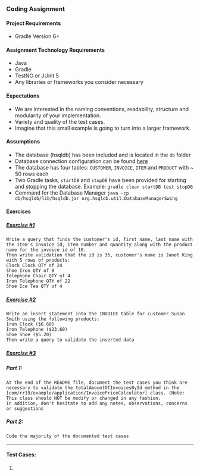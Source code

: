 ### Coding Assignment

#### Project Requirements
* Gradle Version 6+

#### Assignment Technology Requirements
* Java
* Gradle
* TestNG or JUnit 5
* Any libraries or frameworks you consider necessary

#### Expectations
* We are interested in the naming conventions, readability, structure and modularity of your implementation. 
* Variety and quality of the test cases.
* Imagine that this small example is going to turn into a larger framework.

#### Assumptions
* The database (hsqldb) has been included and is located in the `db` folder
* Database connection configuration can be found [here](settings.gradle)
* The database has four tables: `CUSTOMER`, `INVOICE`, `ITEM` and `PRODUCT` with ~ 50 rows each
* Two Gradle tasks, `startDB` and `stopDB` have been provided for starting and stopping the database. Example: `gradle clean startDB test stopDB`
* Command for the Database Manager `java -cp db/hsqldb/lib/hsqldb.jar org.hsqldb.util.DatabaseManagerSwing`

#### Exercises
##### <u>Exercise #1</u> <br>
`Write a query that finds the customer's id, first name, last name with the item's invoice id, item number and quantity along with the product name for the invoice id of 10.` <br>
`Then write validation that the id is 36, customer's name is Janet King with 5 rows of products:` <br>
`Clock Clock QTY of 24 `<br>
`Shoe Iron QTY of 8 `<br>
`Telephone Chair QTY of 4` <br>
`Iron Telephone QTY of 22` <br>
`Shoe Ice Tea QTY of 4` <br>

##### <u>Exercise #2</u> <br>
`Write an insert statement into the INVOICE table for customer Susan Smith using the following products:`<br>
`Iron Clock ($6.60)` <br>
`Iron Telephone ($23.60)` <br> 
`Shoe Shoe ($5.20) ` <br>
`Then write a query to validate the inserted data`

##### <u>Exercise #3</u>

##### Part 1: 

`At the end of the README file, document the test cases you think are necessary to validate the totalAmountOfInvoicesById method in the [com/rr19/example/application/InvoicePriceCalculator] class. (Note: This class should NOT be modify or changed in any fashion.`   <br>
`In addition, don't hesitate to add any notes, observations, concerns or suggestions`

##### Part 2: 

`Code the majority of the documented test cases` 


<hr>

#### Test Cases:

1.
